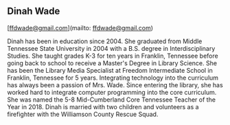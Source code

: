 ## Dinah Wade

[ffdwade@gmail.com](mailto: ffdwade@gmail.com)

Dinah has been in education since 2004. She graduated from Middle Tennessee State University in 2004 with a B.S. degree in Interdisciplinary Studies. She taught grades K-3 for ten years in Franklin, Tennessee before going back to school to receive a Master's Degree in Library Science. She has been the Library Media Specialist at Freedom Intermediate School in Franklin, Tennessee for 5 years. Integrating technology into the curriculum has always been a passion of Mrs. Wade. Since entering the library, she has worked hard to integrate computer programming into the core curriculum. She was named the 5-8 Mid-Cumberland Core Tennessee Teacher of the Year in 2018. Dinah is married with two children and volunteers as a firefighter with the Williamson County Rescue Squad.
